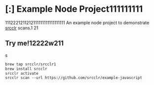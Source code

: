 # [:] Example Node Project111111111
1112221211212111111111111111111
An example node project to demonstrate [srcclr](https://www.srcclr.com) scans.1
21
## Try me!12222w211
s
```1
brew tap srcclr/srcclr1
brew install srcclr
srcclr activate
srcclr scan --url https://github.com/srcclr/example-javascript
```

